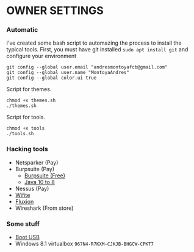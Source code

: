 # OWNER SETTINGS

### Automatic

I've created some bash script to automazing the process to install the typical tools. First, you must have git installed `sudo apt install git` and configure your environment

```
git config --global user.email "andresmontoyafcb@gmail.com"
git config --global user.name "MontoyaAndres"
git config --global color.ui true
```

Script for themes.

```
chmod +x themes.sh
./themes.sh
```

Script for tools.

```
chmod +x tools
./tools.sh
```

### Hacking tools

- Netsparker (Pay)
- Burpsuite (Pay)
    - [Burpsuite (Free)](https://mega.nz/#!LsAn3Y7Q!7XIx2z-4Iy20yCnx3-5n46HTgRA5Jx7R-GJFxiVKeKg)
    - [Java 10 to 8](https://support.portswigger.net/customer/portal/questions/17360581-burp-suite-won-t-start-at-all-with-java-1-)
- Nessus (Pay)
- [Wifite](https://github.com/derv82/wifite2)
- [Fluxion](https://github.com/wi-fi-analyzer/fluxion)
- Wireshark (From store)

### Some stuff

- [Boot USB](https://www.linuxadictos.com/17778.html)
- Windows 8.1 virtualbox `967N4-R7KXM-CJKJB-BHGCW-CPKT7`
